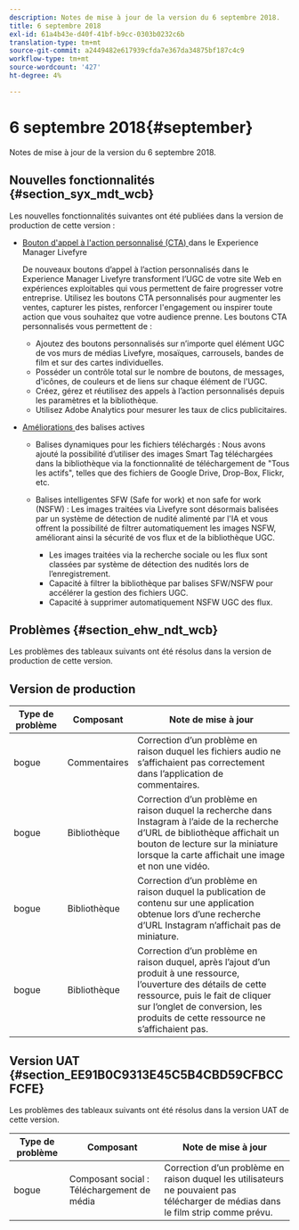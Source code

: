 ```yaml
---
description: Notes de mise à jour de la version du 6 septembre 2018.
title: 6 septembre 2018
exl-id: 61a4b43e-d40f-41bf-b9cc-0303b0232c6b
translation-type: tm+mt
source-git-commit: a2449482e617939cfda7e367da34875bf187c4c9
workflow-type: tm+mt
source-wordcount: '427'
ht-degree: 4%

---
```


# 6 septembre 2018{#september}

Notes de mise à jour de la version du 6 septembre 2018.

## Nouvelles fonctionnalités {#section_syx_mdt_wcb}

Les nouvelles fonctionnalités suivantes ont été publiées dans la version de production de cette version :

* [Bouton d&#39;appel à l&#39;action personnalisé (CTA) ](/help/using/c-features-livefyre/c-call-to-action-button.md#topic_EBE23A0F827645E0A0C619DCF3872EE5) dans le Experience Manager Livefyre

   De nouveaux boutons d’appel à l’action personnalisés dans le Experience Manager Livefyre transforment l’UGC de votre site Web en expériences exploitables qui vous permettent de faire progresser votre entreprise. Utilisez les boutons CTA personnalisés pour augmenter les ventes, capturer les pistes, renforcer l&#39;engagement ou inspirer toute action que vous souhaitez que votre audience prenne. Les boutons CTA personnalisés vous permettent de :

   * Ajoutez des boutons personnalisés sur n’importe quel élément UGC de vos murs de médias Livefyre, mosaïques, carrousels, bandes de film et sur des cartes individuelles.
   * Posséder un contrôle total sur le nombre de boutons, de messages, d&#39;icônes, de couleurs et de liens sur chaque élément de l&#39;UGC.
   * Créez, gérez et réutilisez des appels à l’action personnalisés depuis les paramètres et la bibliothèque.
   * Utilisez Adobe Analytics pour mesurer les taux de clics publicitaires.

* [Améliorations ](/help/using/c-features-livefyre/c-smart-tags/c-smart-tags.md#c_smart_tags) des balises actives

   * Balises dynamiques pour les fichiers téléchargés : Nous avons ajouté la possibilité d’utiliser des images Smart Tag téléchargées dans la bibliothèque via la fonctionnalité de téléchargement de &quot;Tous les actifs&quot;, telles que des fichiers de Google Drive, Drop-Box, Flickr, etc.
   * Balises intelligentes SFW (Safe for work) et non safe for work (NSFW) : Les images traitées via Livefyre sont désormais balisées par un système de détection de nudité alimenté par l&#39;IA et vous offrent la possibilité de filtrer automatiquement les images NSFW, améliorant ainsi la sécurité de vos flux et de la bibliothèque UGC.

      * Les images traitées via la recherche sociale ou les flux sont classées par système de détection des nudités lors de l’enregistrement.
      * Capacité à filtrer la bibliothèque par balises SFW/NSFW pour accélérer la gestion des fichiers UGC.
      * Capacité à supprimer automatiquement NSFW UGC des flux.

## Problèmes {#section_ehw_ndt_wcb}

Les problèmes des tableaux suivants ont été résolus dans la version de production de cette version.

## Version de production

| **Type de problème** | **Composant** | **Note de mise à jour** |
|---|---|---|
| bogue | Commentaires | Correction d’un problème en raison duquel les fichiers audio ne s’affichaient pas correctement dans l’application de commentaires. |
| bogue | Bibliothèque | Correction d’un problème en raison duquel la recherche dans Instagram à l’aide de la recherche d’URL de bibliothèque affichait un bouton de lecture sur la miniature lorsque la carte affichait une image et non une vidéo. |
| bogue | Bibliothèque | Correction d’un problème en raison duquel la publication de contenu sur une application obtenue lors d’une recherche d’URL Instagram n’affichait pas de miniature. |
| bogue | Bibliothèque | Correction d’un problème en raison duquel, après l’ajout d’un produit à une ressource, l’ouverture des détails de cette ressource, puis le fait de cliquer sur l’onglet de conversion, les produits de cette ressource ne s’affichaient pas. |

## Version UAT {#section_EE91B0C9313E45C5B4CBD59CFBCCFCFE}

Les problèmes des tableaux suivants ont été résolus dans la version UAT de cette version.

| **Type de problème** | **Composant** | **Note de mise à jour** |
|---|---|---|
| bogue | Composant social : Téléchargement de média | Correction d’un problème en raison duquel les utilisateurs ne pouvaient pas télécharger de médias dans le film strip comme prévu. |
